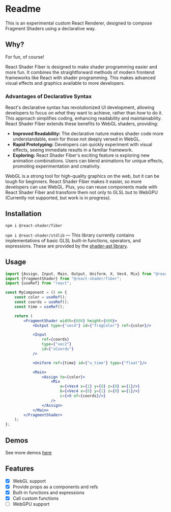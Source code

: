 # Readme

This is an experimental custom React Renderer, designed to compose Fragment Shaders using a declarative way.

## Why?

For fun, of course!

React Shader Fiber is designed to make shader programming easier and more fun. It combines the straightforward methods
of modern frontend frameworks like React with shader programming. This makes advanced visual effects and graphics
available to more developers.

### Advantages of Declarative Syntax

React's declarative syntax has revolutionized UI development, allowing developers to focus on *what* they want to
achieve, rather than *how* to do it. This approach simplifies coding, enhancing readability and maintainability. React
Shader Fiber extends these benefits to WebGL shaders, providing:

- **Improved Readability:** The declarative nature makes shader code more understandable, even for those not deeply
  versed in WebGL.
- **Rapid Prototyping:** Developers can quickly experiment with visual effects, seeing immediate results in a familiar
  framework.
- **Exploring:** React Shader Fiber's exciting feature is exploring new animation combinations. Users can blend
  animations for unique effects, promoting experimentation and creativity.

WebGL is a strong tool for high-quality graphics on the web, but it can be tough for beginners. React Shader Fiber makes
it easier, so more developers can use WebGL. Plus, you can reuse components made with React Shader Fiber and transform
them not only to GLSL but to WebGPU (Currently not supported, but work is in progress).

## Installation

`npm i @react-shader/fiber`

`npm i @react-shader/stdlib` — This library currently contains implementations of basic GLSL built-in functions,
operators, and expressions. These are provided by
the [shader-ast library](https://github.com/thi-ng/umbrella/tree/develop/packages/shader-ast#readme).

## Usage

```jsx
import {Assign, Input, Main, Output, Uniform, X, Vec4, Mix} from "@react-shader/stdlib";
import {FragmentShader} from "@react-shader/fiber";
import {useRef} from "react";

const MyComponent = () => {
    const color = useRef();
    const coords = useRef();
    const time = useRef();

    return (
        <FragmentShader width={600} height={600}>
            <Output type={"vec4"} id={"fragColor"} ref={color}/>

            <Input
                ref={coords}
                type={"vec2"}
                id={"vCoords"}
            />

            <Uniform ref={time} id={"u_time"} type={"float"}/>

            <Main>
                <Assign to={color}>
                    <Mix
                        a={<Vec4 x={1} y={0} z={0} w={1}/>}
                        b={<Vec4 x={0} y={1} z={0} w={1}/>}
                        c={<X of={coords}/>}
                    />
                </Assign>
            </Main>
        </FragmentShader>
    );
};
```

## Demos

See more demos [here](packages/demo)

## Features

- [x]  WebGL support
- [x]  Provide props as a components and refs
- [x]  Built-in functions and expressions
- [x]  Call custom functions
- [ ]  WebGPU support
